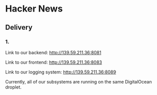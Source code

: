 # Hacker News
## Delivery
### 1.

Link to our backend:
http://139.59.211.36:8081

Link to our frontend:
http://139.59.211.36:8083

Link to our logging system:
http://139.59.211.36:8089

Currently, all of our subsystems are running on the same DigitalOcean droplet.
